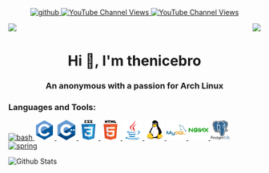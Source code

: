 <p align="center">
    <a href="https://github.com/thenicebro">
        <img alt="github"
            src="https://img.shields.io/github/stars/thenicebro?affiliations=OWNER&color=%23ffe411&label=stars&logo=github&logoColor=%23fffFF&style=flat" />
    </a>
     <a href="https://www.youtube.com/channel/UCpNpmGvHFIIEAGf-UOH5SXA">
       <img alt="YouTube Channel Views" src="https://img.shields.io/youtube/channel/views/UCpNpmGvHFIIEAGf-UOH5SXA">
    </a>
    <a href="https://github.com/thenicebro/scenarios_pubilc">
       <img alt="YouTube Channel Views" src="https://img.shields.io/github/languages/top/thenicebro/scenarios_pubilc">
    </a>
</p>

<p>
  <a href="https://count.getloli.com/"><img src="https://count.getloli.com/get/@:thenicebro?theme=rule34"></a>
  <img src="https://weather-icon.journeyad.repl.co/@chengdu?v=1" align="right">
</p>

<h1 align="center">Hi 👋, I'm thenicebro</h1>
<h3 align="center">An anonymous with a passion for Arch Linux</h3>

<h3 align="left">Languages and Tools:</h3>
<p align="left"> 
  <a href="https://www.gnu.org/software/bash/" target="_blank"> <img src="https://www.vectorlogo.zone/logos/gnu_bash/gnu_bash-icon.svg" alt="bash" width="40" height="40"/> 
  </a> 
  <a href="https://www.cprogramming.com/" target="_blank"> <img src="https://raw.githubusercontent.com/devicons/devicon/master/icons/c/c-original.svg" alt="c" width="40" height="40"/> </a> 
  <a href="https://www.w3schools.com/cpp/" target="_blank"> <img src="https://raw.githubusercontent.com/devicons/devicon/master/icons/cplusplus/cplusplus-original.svg" alt="cplusplus" width="40" height="40"/> 
  </a> 
  <a href="https://www.w3schools.com/css/" target="_blank"> <img src="https://raw.githubusercontent.com/devicons/devicon/master/icons/css3/css3-original-wordmark.svg" alt="css3" width="40" height="40"/> 
  </a> 
  <a href="https://www.w3.org/html/" target="_blank"> <img src="https://raw.githubusercontent.com/devicons/devicon/master/icons/html5/html5-original-wordmark.svg" alt="html5" width="40" height="40"/> 
  </a> 
  <a href="https://www.java.com" target="_blank"> <img src="https://raw.githubusercontent.com/devicons/devicon/master/icons/java/java-original.svg" alt="java" width="40" height="40"/> 
  </a> 
  <a href="https://www.linux.org/" target="_blank"> <img src="https://raw.githubusercontent.com/devicons/devicon/master/icons/linux/linux-original.svg" alt="linux" width="40" height="40"/>
  </a> 
  <a href="https://www.mysql.com/" target="_blank"> <img src="https://raw.githubusercontent.com/devicons/devicon/master/icons/mysql/mysql-original-wordmark.svg" alt="mysql" width="40" height="40"/> 
  </a> 
  <a href="https://www.nginx.com" target="_blank"> <img src="https://raw.githubusercontent.com/devicons/devicon/master/icons/nginx/nginx-original.svg" alt="nginx" width="40" height="40"/> 
  </a>
  <a href="https://www.postgresql.org" target="_blank"> <img src="https://raw.githubusercontent.com/devicons/devicon/master/icons/postgresql/postgresql-original-wordmark.svg" alt="postgresql" width="40" height="40"/> </a> 
  <a href="https://spring.io/" target="_blank"> <img src="https://www.vectorlogo.zone/logos/springio/springio-icon.svg" alt="spring" width="40" height="40"/> 
  </a>

![Github Stats](https://github-readme-stats.vercel.app/api?username=thenicebro&bg_color=30,e96443,904e95&title_color=fff&text_color=fff)
